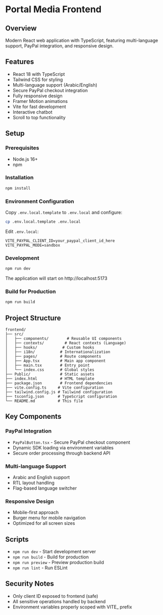 # Portal Media Frontend

## Overview

Modern React web application with TypeScript, featuring multi-language support, PayPal integration, and responsive design.

## Features

- React 18 with TypeScript
- Tailwind CSS for styling
- Multi-language support (Arabic/English)
- Secure PayPal checkout integration
- Fully responsive design
- Framer Motion animations
- Vite for fast development
- Interactive chatbot
- Scroll to top functionality

## Setup

### Prerequisites

- Node.js 16+
- npm

### Installation

```bash
npm install
```

### Environment Configuration

Copy `.env.local.template` to `.env.local` and configure:

```bash
cp .env.local.template .env.local
```

Edit `.env.local`:

```env
VITE_PAYPAL_CLIENT_ID=your_paypal_client_id_here
VITE_PAYPAL_MODE=sandbox
```

### Development

```bash
npm run dev
```

The application will start on http://localhost:5173

### Build for Production

```bash
npm run build
```

## Project Structure

```
frontend/
├── src/
│   ├── components/        # Reusable UI components
│   ├── contexts/         # React contexts (Language)
│   ├── hooks/           # Custom hooks
│   ├── i18n/           # Internationalization
│   ├── pages/          # Route components
│   ├── App.tsx         # Main app component
│   ├── main.tsx        # Entry point
│   └── index.css       # Global styles
├── Public/             # Static assets
├── index.html          # HTML template
├── package.json        # Frontend dependencies
├── vite.config.ts     # Vite configuration
├── tailwind.config.js # Tailwind configuration
├── tsconfig.json      # TypeScript configuration
└── README.md          # This file
```

## Key Components

### PayPal Integration

- `PayPalButton.tsx` - Secure PayPal checkout component
- Dynamic SDK loading via environment variables
- Secure order processing through backend API

### Multi-language Support

- Arabic and English support
- RTL layout handling
- Flag-based language switcher

### Responsive Design

- Mobile-first approach
- Burger menu for mobile navigation
- Optimized for all screen sizes

## Scripts

- `npm run dev` - Start development server
- `npm run build` - Build for production
- `npm run preview` - Preview production build
- `npm run lint` - Run ESLint

## Security Notes

- Only client ID exposed to frontend (safe)
- All sensitive operations handled by backend
- Environment variables properly scoped with VITE\_ prefix
